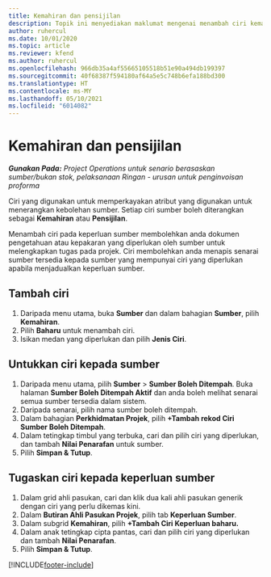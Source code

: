 ```yaml
---
title: Kemahiran dan pensijilan
description: Topik ini menyediakan maklumat mengenai menambah ciri kemahiran dan pensijilan kepada sumber.
author: ruhercul
ms.date: 10/01/2020
ms.topic: article
ms.reviewer: kfend
ms.author: ruhercul
ms.openlocfilehash: 966db35a4af55665105518b51e90a494db199397
ms.sourcegitcommit: 40f68387f594180af64a5e5c748b6efa188bd300
ms.translationtype: HT
ms.contentlocale: ms-MY
ms.lasthandoff: 05/10/2021
ms.locfileid: "6014082"
---
```

# <a name="skills-and-certifications"></a>Kemahiran dan pensijilan
_**Gunakan Pada:** Project Operations untuk senario berasaskan sumber/bukan stok, pelaksanaan Ringan - urusan untuk penginvoisan proforma_

Ciri yang digunakan untuk memperkayakan atribut yang digunakan untuk menerangkan kebolehan sumber. Setiap ciri sumber boleh diterangkan sebagai **Kemahiran** atau **Pensijilan**.

Menambah ciri pada keperluan sumber membolehkan anda dokumen pengetahuan atau kepakaran yang diperlukan oleh sumber untuk melengkapkan tugas pada projek. Ciri membolehkan anda menapis senarai sumber tersedia kepada sumber yang mempunyai ciri yang diperlukan apabila menjadualkan keperluan sumber.

## <a name="add-characteristics"></a>Tambah ciri

1. Daripada menu utama, buka **Sumber** dan dalam bahagian **Sumber**, pilih **Kemahiran**.
2. Pilih **Baharu** untuk menambah ciri.
3. Isikan medan yang diperlukan dan pilih **Jenis Ciri**.

## <a name="assign-characteristics-to-resources"></a>Untukkan ciri kepada sumber

1. Daripada menu utama, pilih **Sumber** > **Sumber Boleh Ditempah**. Buka halaman **Sumber Boleh Ditempah Aktif** dan anda boleh melihat senarai semua sumber tersedia dalam sistem.
2. Daripada senarai, pilih nama sumber boleh ditempah.
3. Dalam bahagian **Perkhidmatan Projek**, pilih **+Tambah rekod Ciri Sumber Boleh Ditempah**.
4. Dalam tetingkap timbul yang terbuka, cari dan pilih ciri yang diperlukan, dan tambah **Nilai Penarafan** untuk sumber.
5. Pilih **Simpan & Tutup**.

## <a name="assign-characteristics-to-resource-requirements"></a>Tugaskan ciri kepada keperluan sumber

1. Dalam grid ahli pasukan, cari dan klik dua kali ahli pasukan generik dengan ciri yang perlu dikemas kini.
2. Dalam **Butiran Ahli Pasukan Projek**, pilih tab **Keperluan Sumber**.
3. Dalam subgrid **Kemahiran**, pilih **+Tambah Ciri Keperluan baharu.**
4. Dalam anak tetingkap cipta pantas, cari dan pilih ciri yang diperlukan dan tambah **Nilai Penarafan**.
5. Pilih **Simpan & Tutup**.

[!INCLUDE[footer-include](../includes/footer-banner.md)]